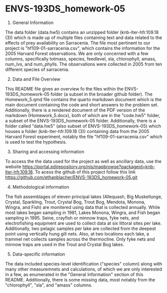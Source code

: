 # ENVS-193DS_homework-05

1. General Information

The data folder (data.hw5) contains an unzipped folder (knb-lter-hfr.109.18 (3)) which is made up of multiple files containing text and data related to the effects of prey availability on Sarracenia. The file most pertinent to our project is "hf109-01-sarracenia.csv", which contains the information for the 2005 Harvard Forest observations. We are only concerned with a few columns, specifically totmass, species, feedlevel, sla, chlorophyll, amass, num_lvs, and num_phylls. The observations were collected in 2005 from ten different species of sarracenia.

2. Data and File Overview

This README file gives an overview fo the files within the ENVS-193DS_homework-05 folder (a subset in the broader github folder). The Homework_5.qmd file contains the quarto markdown document which is the main document containing the code and short answers to the problem set. Additionally, there is a rendered document of the PDF version of the markdown (Homework_5.docx), both of which are in the "code.hw5" folder, a subset of the ENVS-193DS_homework-05 folder. Additionally, there is a folder called "data.hw5" (also subset of ENVS-193DS_homework-05) which houses a folder (knb-lter-hfr.109.18 (3)) containing data from the 2005 Harvard Forest experiment, notably the file "hf109-01-sarracenia.csv" which is used to test the hypothesis.

3. Sharing and accessing information

To access the the data used for the project as well as ancillary data, use the website https://portal.edirepository.org/nis/mapbrowse?packageid=knb-lter-hfr.109.18. To acess the github of this project follow this link https://github.com/ethanblacher/ENVS-193DS_homework-05.git

4. Methodological information

The fish assemblages of eleven principal lakes (Allequash, Big Muskellunge, Crystal, Sparkling, Trout, Crystal Bog, Trout Bog, Mendota, Monona, Wingra, and Fish) are monitered using data that is collected annually. While most lakes began sampling in 1981, Lakes Monona, Wingra, and Fish began sampling in 1995. Seine, crayfish or minnow traps, fyke nets, and electrofishing equipment are used to collect data at six littoral sites per lake. Additionally, two pelagic samples per lake are collected from the deepest point using vertically hung gill nets. Also, at two locations each lake, a trammel net collects samples across the thermocline. Only fyke nets and minnow traps are used in the Trout and Crystal Bog lakes.

5. Data-specific information

The data included species-level identification ("species" column) along with many other measuremnets and calculations, of which we are only interested in a few, as enumerated in the "General Information" section of this README. Additionally, there is some missing data, most notably from the "chlorophyll", "sla", and "amass" columns.